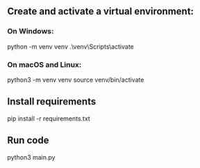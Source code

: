 ## Create and activate a virtual environment:

### On Windows:
python -m venv venv
.\venv\Scripts\activate

### On macOS and Linux:
python3 -m venv venv
source venv/bin/activate

## Install requirements
pip install -r requirements.txt

## Run code
python3 main.py